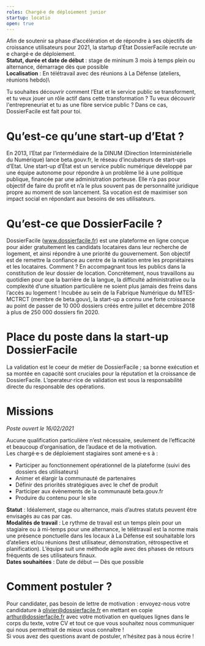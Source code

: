 ```yaml
---
roles: Chargé‧e de déploiement junior
startup: locatio
open: true
---
```

Afin de soutenir sa phase d’accélération et de répondre à ses objectifs de croissance utilisateurs pour 2021, la startup d’État DossierFacile recrute un‧e chargé‧e de déploiement.\
**Statut, durée et date de début** : stage de mininum 3 mois à temps plein ou alternance, démarrage dès que possible\
**Localisation** : En télétravail avec des réunions à La Défense (ateliers, réunions hebdo)\

Tu souhaites découvrir comment l’Etat et le service public se transforment, et tu veux jouer un rôle actif dans cette transformation ? Tu veux découvrir l'entrepreneuriat et tu as une fibre service public ? Dans ce cas, DossierFacile est fait pour toi.

# Qu’est-ce qu’une start-up d’Etat ? 
En 2013, l’Etat par l’intermédiaire de la DINUM (Direction Interministérielle du Numérique) lance beta.gouv.fr, le réseau d’incubateurs de start-ups d’Etat. 
Une start-up d’État est un service public numérique développé par une équipe autonome pour répondre à un problème lié à une politique publique, financée par une administration porteuse. Elle n’a pas pour objectif de faire du profit et n’a le plus souvent pas de personnalité juridique propre au moment de son lancement. Sa vocation est de maximiser son impact social en répondant aux besoins de ses utilisateurs.

# Qu’est-ce que DossierFacile ? 
DossierFacile (<a href="https://dossierfacile.fr/">www.dossierfacile.fr</a>) est une plateforme en ligne conçue pour aider gratuitement les candidats locataires dans leur recherche de logement, et ainsi répondre à une priorité du gouvernement. Son objectif est de remettre la confiance au centre de la relation entre les propriétaires et les locataires. Comment ? En accompagnant tous les publics dans la constitution de leur dossier de location. Concrètement, nous travaillons au quotidien pour que la barrière de la langue, la difficulté administrative ou la complexité d’une situation particulière ne soient plus jamais des freins dans l’accès au logement !
Incubée au sein de la Fabrique Numérique du MTES-MCTRCT (membre de beta.gouv), la start-up a connu une forte croissance au point de passer de 10 000 dossiers créés entre juillet et décembre 2018 à plus de 250 000 dossiers fin 2020.

# Place du poste dans la start-up DossierFacile
La validation est le coeur de métier de DossierFacile ; sa bonne exécution et sa montée en capacité sont cruciales pour la réputation et la croissance de DossierFacile. 
L’operateur‧rice de validation est sous la responsabilité directe du responsable des opérations.

# Missions
_Poste ouvert le 16/02/2021_

Aucune qualification particulière n’est nécessaire, seulement de l’efficacité et beaucoup d’organisation, de l’audace et de la motivation.\
Les chargé‧e‧s de déploiement stagiaires sont amené‧e‧s à :
- Participer au fonctionnement opérationnel de la plateforme (suivi des dossiers des utilisateurs)
- Animer et élargir la communauté de partenaires
- Définir des priorités stratégiques avec le chef de produit
- Participer aux évènements de la communauté beta.gouv.fr
- Produire du contenu pour le site

**Statut** : Idéalement, stage ou alternance, mais d’autres statuts peuvent être envisagés au cas par cas.\
**Modalités de travail** : Le rythme de travail est un temps plein pour un stagiaire ou à mi-temps pour une alternance, le télétravail est la norme mais une présence ponctuelle dans les locaux à La Défense est souhaitable lors d’ateliers et/ou réunions (test utilisateur, démonstration, rétrospective et planification). L’équipe suit une méthode agile avec des phases de retours fréquents de ses utilisateurs finaux.\
**Dates souhaitées** : Date de début — Dès que possible

# Comment postuler ?
Pour candidater, pas besoin de lettre de motivation : envoyez-nous votre candidature à <a href="mailto:olivier@dossierfacile.fr">olivier@dossierfacile.fr</a>  en mettant en copie arthur@dossierfacile.fr avec votre motivation en quelques lignes dans le corps du texte, votre CV et tout ce que vous souhaitez nous communiquer qui nous permettrait de mieux vous connaître !\
Si vous avez des questions avant de postuler, n’hésitez pas à nous écrire !
